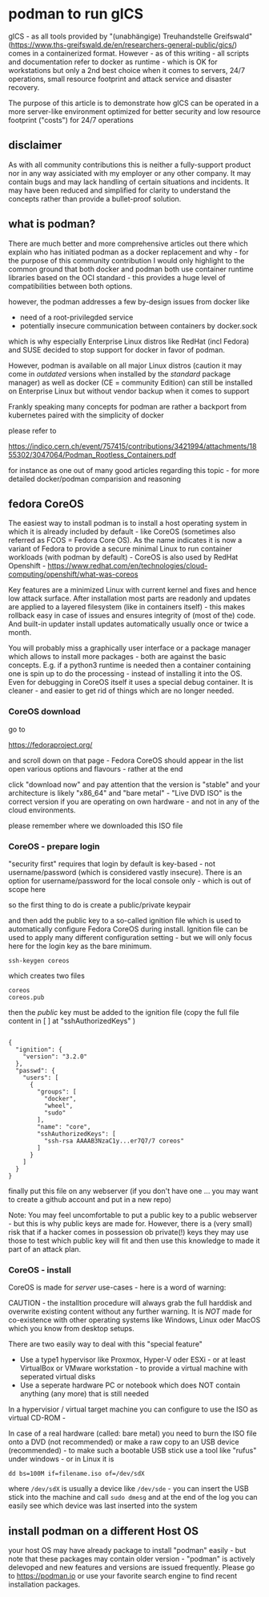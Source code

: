 # podman to run gICS

gICS - as all tools provided by "(unabhängige) Treuhandstelle Greifswald" (https://www.ths-greifswald.de/en/researchers-general-public/gics/) comes in a 
containerized format. However - as of this writing - all scripts and documentation refer to docker as runtime - which is OK for workstations
but only a 2nd best choice when it comes to servers, 24/7 operations, small resource footprint and attack service and disaster recovery.

The purpose of this article is to demonstrate how gICS can be operated in a more server-like environment optimized for better security and 
low resource footprint ("costs") for 24/7 operations

## disclaimer

As with all community contributions this is neither a fully-support product nor in any way assiciated with my employer or any other company.
It may contain bugs and may lack handling of certain situations and incidents. It may have been reduced and simplified for clarity to understand
the concepts rather than provide a bullet-proof solution.


## what is podman? 

There are much better and more comprehensive articles out there which explain who has initiated podman as a docker replacement and why -
for the purpose of this community contribution I would only highlight to the common ground that both docker and podman both use container runtime
libraries based on the OCI standard - this provides a huge level of compatibilities between both options.

however, the podman addresses a few by-design issues from docker like

- need of a root-privilegded service
- potentially insecure communication between containers by docker.sock

which is why especially Enterprise Linux distros like RedHat (incl Fedora) and SUSE decided to stop support for docker in favor of podman.

However, podman is available on all major Linux distros (caution it may come in *outdated* versions when installed by the *standard* package manager)
as well as docker (CE = community Edition) can still be installed on Enterprise Linux but without vendor backup when it comes to support

Frankly speaking many concepts for podman are rather a backport from kubernetes paired with the simplicity of docker

please refer to  

https://indico.cern.ch/event/757415/contributions/3421994/attachments/1855302/3047064/Podman_Rootless_Containers.pdf

for instance as one out of many good articles regarding this topic - for more detailed docker/podman comparision and reasoning

## fedora CoreOS

The easiest way to install podman is to install a host operating system in which it is already included by default - like CoreOS (sometimes also referred as
FCOS = Fedora Core OS). As the name indicates it is now a variant of Fedora to provide a secure minimal Linux to run container workloads (with podman by default) -
CoreOS is also used by RedHat Openshift - https://www.redhat.com/en/technologies/cloud-computing/openshift/what-was-coreos

Key features are a minimized Linux with current kernel and fixes and hence low attack surface. After installation most parts are readonly and updates are
applied to a layered filesystem (like in containers itself) - this makes rollback easy in case of issues and ensures integrity of (most of the) code.
And built-in updater install updates automatically usually once or twice a month.

You will probably miss a graphically user interface or a package manager which allows to install more packages - both are against the basic concepts.
E.g. if a python3 runtime is needed then a container containing one is spin up to do the processing - instead of installing it into the OS.  
Even for debugging in CoreOS itself it uses a special debug container. It is cleaner - and easier to get rid of things which are no longer needed.

### CoreOS download 



go to 

https://fedoraproject.org/

and scroll down on that page - Fedora CoreOS should appear in the list open various options and flavours - rather at the end

click "download now" and pay attention that the version is "stable" and your architecture is likely "x86_64" and "bare metal" - "Live DVD ISO"
is the correct version if you are operating on own hardware - and not in any of the cloud environments.

please remember where we downloaded this ISO file



### CoreOS - prepare login

"security first" requires that login by default is key-based - not username/password (which is considered vastly insecure).
There is an option for username/password for the local console only - which is out of scope here

so the first thing to do is create a public/private keypair 

and then add the public key to a so-called ignition file which is used to automatically configure Fedora CoreOS during install.
Ignition file can be used to apply many different configuration setting - but we will only focus here for the login key as the bare minimum.

`ssh-keygen coreos`

which creates two files

```
coreos
coreos.pub

```


then the *public* key must be added to the ignition file (copy the full file content in [ ] at "sshAuthorizedKeys" )

```

{
  "ignition": {
    "version": "3.2.0"
  },
  "passwd": {
    "users": [
      {
        "groups": [
          "docker",
          "wheel",
          "sudo"
        ],
        "name": "core",
        "sshAuthorizedKeys": [
          "ssh-rsa AAAAB3NzaC1y...er7Q7/7 coreos"
        ]
      }
    ]
  }
}

```

finally put this file on any webserver (if you don't have one ... you may want to create a github account and put in a new repo)

Note: You may feel uncomfortable to put a public key to a public webserver - but this is why public keys are made for.
However, there is a (very small) risk that if a hacker comes in possession ob private(!) keys they may use those to test which public key will fit
and then use this knowledge to made it part of an attack plan.

### CoreOS - install

CoreOS is made for *server* use-cases - here is a word of warning:

CAUTION - the installtion procedure will always grab the full harddisk and overwrite existing content without any further warning.
It is *NOT* made for co-existence with other operating systems like Windows, Linux oder MacOS which you know from desktop setups.

There are two easily way to deal with this "special feature"

* Use a type1 hypervisor like Proxmox, Hyper-V oder ESXi - or at least VirtualBox or VMware workstation - to provide a virtual machine with seperated virtual disks
* Use a seperate hardware PC or notebook which does NOT contain anything (any more) that is still needed

In a hypervisior / virtual target machine you can configure to use the ISO as virtual CD-ROM -

In case of a real hardware (called: bare metal) you need to burn the ISO file onto a DVD (not recommended) or
make a raw copy to an USB device (recommended) - to make such a bootable USB stick use a tool like "rufus" under windows - or in Linux it is

`dd bs=100M if=filename.iso of=/dev/sdX`

where `/dev/sdX` is usually a device like `/dev/sde` - you can insert the USB stick into the machine and call `sudo dmesg` and at the end of the log you 
can easily see which device was last inserted into the system
 



## install podman on a different Host OS 

your host OS may have already package to install "podman" easily - but note that these packages may contain older version -
"podman" is actively delevoped and new features and versions are issued frequently.
Please go to https://podman.io or use your favorite search engine to find recent installation packages.

